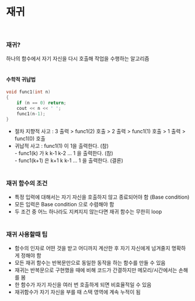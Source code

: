 # 재귀
<br/>

### 재귀?
하나의 함수에서 자기 자신을 다시 호출해 작업을 수행하는 알고리즘
<br/><br/>

#### 수학적 귀납법
```cpp
void func1(int n)
{
    if (n == 0) return;
    cout << n << ' ';
    func1(n-1);
}
```
- 절차 지향적 사고 : 3 출력 > func1(2) 호출 > 2 출력 > func1(1) 호출 > 1 출력 > func1(0) 호출
- 귀납적 사고 : func1(1) 이 1을 출력한다. (참)
<br/> - func1(k) 가 k k-1 k-2 ... 1 을 출력한다. (참)
<br/> - func1(k+1) 은 k+1 k k-1 ... 1 을 출력한다. (결론)
<br/><br/>

### 재귀 함수의 조건
- 특정 입력에 대해서는 자기 자신을 호출하지 않고 종료되어야 함 (Base condition)
- 모든 입력은 Base condition 으로 수렴해야 함
- 두 조건 중 어느 하나라도 지켜지지 않는다면 재귀 함수는 무한히 loop
<br/><br/>

### 재귀 사용할때 팁
- 함수의 인자로 어떤 것을 받고 어디까지 계산한 후 자기 자신에게 넘겨줄지 명확하게 정해야 함
- 모든 재귀 함수는 반복문만으로 동일한 동작을 하는 함수를 만들 수 있음
- 재귀는 반복문으로 구현했을 때에 비해 코드가 간결하지만 메모리/시간에서는 손해를 봄
- 한 함수가 자기 자신을 여러 번 호출하게 되면 비효율적일 수 있음
- 재귀함수가 자기 자신을 부를 때 스택 영역에 계속 누적이 됨
